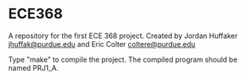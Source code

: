ECE368
==========

A repository for the first ECE 368 project.
Created by Jordan Huffaker jhuffak@purdue.edu
and Eric Colter coltere@purdue.edu

Type "make" to compile the project.  The compiled program
should be named PRJ1_A.

